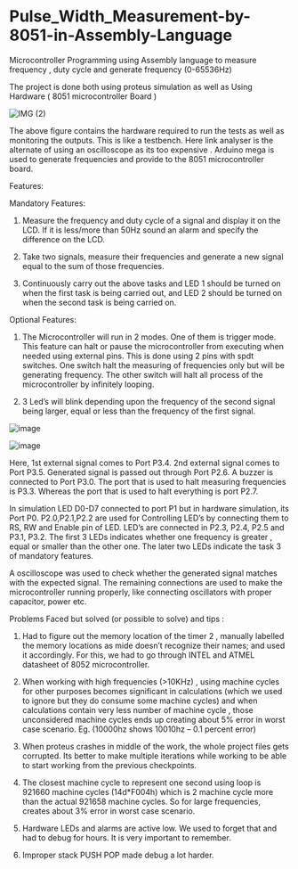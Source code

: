 # Pulse_Width_Measurement-by-8051-in-Assembly-Language
Microcontroller Programming using Assembly language to measure frequency , duty cycle and generate frequency (0-65536Hz)

The project is done both using proteus simulation as well as Using Hardware ( 8051 microcontroller Board )

![IMG (2)](https://github.com/Mainul-Islam-07/Pulse_Width_Measurement-by-8051-in-Assembly-Language/assets/78782260/66452286-26b4-43f3-8ff5-5c41cb072dfa)


The above figure contains the hardware required to run the tests as well as monitoring the outputs. This is like a testbench. Here link analyser is the alternate of using an oscilloscope as its too expensive . Arduino mega is used to generate frequencies and provide to the 8051 microcontroller board.


Features:

Mandatory Features:


1. Measure the frequency and duty cycle of a signal and display it on the
LCD. If it is less/more than 50Hz sound an alarm and specify the
difference on the LCD.


2. Take two signals, measure their frequencies and generate a new signal
equal to the sum of those frequencies.


3. Continuously carry out the above tasks and LED 1 should be turned on
when the first task is being carried out, and LED 2 should be turned on
when the second task is being carried on.

Optional Features:


1. The Microcontroller will run in 2 modes. One of them is trigger mode.
This feature can halt or pause the microcontroller from executing when
needed using external pins. This is done using 2 pins with spdt switches.
One switch halt the measuring of frequencies only but will be generating
frequency. The other switch will halt all process of the microcontroller by
infinitely looping.


2. 3 Led’s will blink depending upon the frequency of the second signal
being larger, equal or less than the frequency of the first signal.


![image](https://github.com/Mainul-Islam-07/Pulse_Width_Measurement-by-8051-in-Assembly-Language/assets/78782260/497ff916-a8fb-4e70-9860-699c6d62280a)



![image](https://github.com/Mainul-Islam-07/Pulse_Width_Measurement-by-8051-in-Assembly-Language/assets/78782260/c9c4ab1c-370a-4d80-b1e0-b4251d25a157)

Here, 1st external signal comes to Port P3.4. 2nd external signal comes to Port P3.5. Generated signal is passed out through Port P2.6. A buzzer is connected to Port P3.0. 
The port that is used to halt measuring frequencies is P3.3. Whereas the port that is used to halt everything is port P2.7. 

In simulation LED D0-D7 connected to port P1 but in hardware simulation, its Port P0. P2.0,P2.1,P2.2 are used for Controlling LED’s by connecting them to RS, RW and Enable pin of LED.
LED’s are connected in P2.3, P2.4, P2.5 and P3.1, P3.2. The first 3 LEDs indicates whether one frequency is greater , equal or smaller than the other one. The later two LEDs indicate the task 3 of mandatory features. 

A oscilloscope was used to check whether the generated signal matches with the expected signal.
The remaining connections are used to make the microcontroller running properly, like connecting oscillators with proper capacitor, power etc. 


Problems Faced but solved (or possible to solve) and tips :

1)	Had to figure out the memory location of the timer 2 , manually labelled the memory locations as mide doesn’t recognize their names; and used it accordingly. For this, we had to go through INTEL and ATMEL datasheet of 8052 microcontroller.

2)	When working with high frequencies (>10KHz) , using machine cycles for other purposes becomes significant in calculations (which we used to ignore but they do consume some machine cycles) and when calculations contain very less number of machine cycle , those unconsidered machine cycles ends up creating about 5% error in worst case scenario.
Eg. (10000hz shows 10010hz – 0.1 percent error) 

3)	When proteus crashes in middle of the work, the whole project files gets corrupted. Its better to make multiple iterations while working to be able to start working from the previous checkpoints.

4)	The closest machine cycle to represent one second using loop is 921660 machine cycles (14d*F004h) which is 2 machine cycle more than the actual 921658 machine cycles. So for large frequencies, creates about 3% error in worst case scenario.

5)	Hardware LEDs and alarms are active low. We used to forget that and had to debug for hours. It is very important to remember.

6)	Improper stack PUSH POP made debug a lot harder. 







